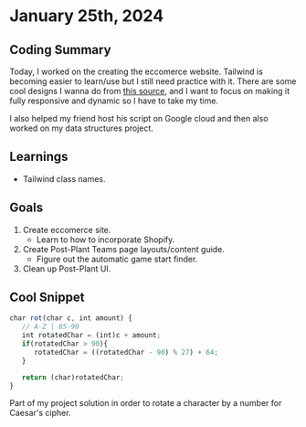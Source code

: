 # January 25th, 2024

## Coding Summary

Today, I worked on the creating the eccomerce website. Tailwind is becoming easier to learn/use but I still need practice with it. There are some cool designs I wanna do from [this source](https://dribbble.com/shots/5930393-E-commerce-website), and I want to focus on making it fully responsive and dynamic so I have to take my time.

I also helped my friend host his script on Google cloud and then also worked on my data structures project.

## Learnings

- Tailwind class names.

## Goals

1. Create eccomerce site.
   - Learn to how to incorporate Shopify.
2. Create Post-Plant Teams page layouts/content guide.
   - Figure out the automatic game start finder.
3. Clean up Post-Plant UI.

## Cool Snippet

```javascript
char rot(char c, int amount) {
   // A-Z | 65-90
   int rotatedChar = (int)c + amount;
   if(rotatedChar > 90){
      rotatedChar = ((rotatedChar - 90) % 27) + 64;
   }

   return (char)rotatedChar;
}
```

Part of my project solution in order to rotate a character by a number for Caesar's cipher.
